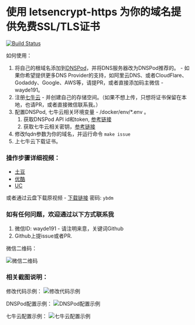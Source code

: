 # 使用 letsencrypt-https 为你的域名提供免费SSL/TLS证书 
 
[![Build Status](https://travis-ci.org/sunzhongmou/letsencrypt.svg?branch=master)](https://travis-ci.org/sunzhongmou/letsencrypt)

如何使用：

1. 将自己的根域名添加到[DNSPod](https://www.dnspod.cn)，并将DNS服务器改为DNSPod推荐的。 - 如果你希望提供更多DNS Provider的支持，如阿里云DNS、或者CloudFlare、Godaddy、Google、AWS等，请提PR，或者直接添加码主微信 - wayde191。
2. 注册[七牛云](https://www-source.qiniu.com/) - 并创建自己的存储空间。（如果不想上传，只想将证书保留在本地，也请PR，或者直接微信联系我。）
3. 配置DNSPod, 七牛云相关环境变量 - /docker/env/*.env 。
    1. 获取DNSPod API id和token, [参考链接](https://support.dnspod.cn/Kb/showarticle/tsid/227/)
    2. 获取七牛云相关密钥，[参考链接](https://portal.qiniu.com/user/key)
4. 修改fqdn参数为你的域名，并运行命令 ```make issue```
5. 上七牛云下载证书。

### 操作步骤详细视频：
* [土豆](http://video.tudou.com/v/XMzQ0MTUyMTIyNA==.html) 
* [优酷](http://v.youku.com/v_show/id_XMzQ0MTUyMTIyNA==.html)
* [UC](https://mparticle.uc.cn/video.html?uc_param_str=frdnsnpfvecpntnwprdssskt&wm_id=4c57810f4b7e4158a11e28e99cfd83c5&wm_aid=e4d6de091752404785c223cf262ee593)
 
或者通过云盘下载原视频 - [下载链接](https://pan.baidu.com/s/1q7-fjwa3ToHQo4rdpXHeyg) 密码: ```ybdm```

### 如有任何问题，欢迎通过以下方式联系我

1. 微信ID: wayde191 - 请注明来意，关键词Github
2. Github上提issue或者PR.

微信二维码：

![微信二维码](./screenshots/wechat-wayde.png)

### 相关截图说明：

修改代码示例：
![修改代码示例](./screenshots/code.png)

DNSPod配置示例：
![DNSPod配置示例](./screenshots/dnspod.png)

七牛云配置示例：
![七牛云配置示例](./screenshots/qiniu.png)



